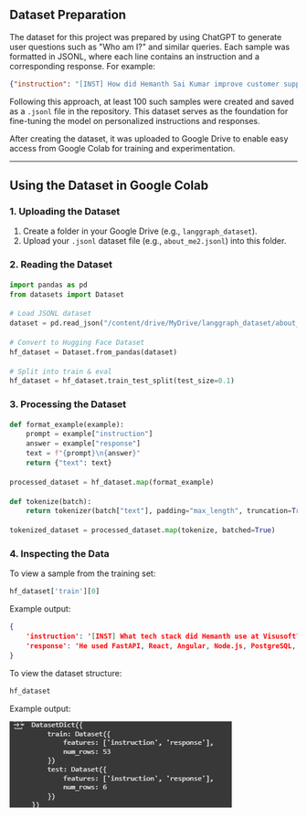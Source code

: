 ## Dataset Preparation

The dataset for this project was prepared by using ChatGPT to generate user questions such as "Who am I?" and similar queries. Each sample was formatted in JSONL, where each line contains an instruction and a corresponding response. For example:

```json
{"instruction": "[INST] How did Hemanth Sai Kumar improve customer support efficiency? [/INST]", "response": "He reduced customer support response times by 40% through the development of LangChain-powered AI agents."}
```

Following this approach, at least 100 such samples were created and saved as a `.jsonl` file in the repository. This dataset serves as the foundation for fine-tuning the model on personalized instructions and responses.

After creating the dataset, it was uploaded to Google Drive to enable easy access from Google Colab for training and experimentation.

---

## Using the Dataset in Google Colab

### 1. Uploading the Dataset

1. Create a folder in your Google Drive (e.g., `langgraph_dataset`).
2. Upload your `.jsonl` dataset file (e.g., `about_me2.jsonl`) into this folder.

### 2. Reading the Dataset

```python
import pandas as pd
from datasets import Dataset

# Load JSONL dataset
dataset = pd.read_json("/content/drive/MyDrive/langgraph_dataset/about_me2.jsonl", lines=True)

# Convert to Hugging Face Dataset
hf_dataset = Dataset.from_pandas(dataset)

# Split into train & eval
hf_dataset = hf_dataset.train_test_split(test_size=0.1)
```

### 3. Processing the Dataset

```python
def format_example(example):
	prompt = example["instruction"]
	answer = example["response"]
	text = f"{prompt}\n{answer}"
	return {"text": text}

processed_dataset = hf_dataset.map(format_example)

def tokenize(batch):
	return tokenizer(batch["text"], padding="max_length", truncation=True, max_length=512)

tokenized_dataset = processed_dataset.map(tokenize, batched=True)
```

### 4. Inspecting the Data

To view a sample from the training set:

```python
hf_dataset['train'][0]
```

Example output:
```json
{
	'instruction': '[INST] What tech stack did Hemanth use at Visusoft? [/INST]',
	'response': 'He used FastAPI, React, Angular, Node.js, PostgreSQL, MongoDB, PyTorch, and Hugging Face Transformers.'
}
```

To view the dataset structure:

```python
hf_dataset
```

Example output:

![hf_dataset output](images/loaded_dataset.png)









